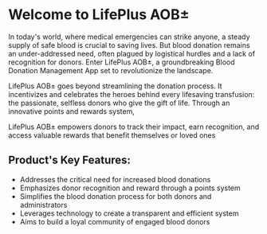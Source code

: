 # Welcome to LifePlus AOB±

In today's world, where medical emergencies can strike anyone, a steady supply of
safe blood is crucial to saving lives. But blood donation remains an under-addressed
need, often plagued by logistical hurdles and a lack of recognition for donors. Enter
LifePlus AOB±, a groundbreaking Blood Donation Management App set to
revolutionize the landscape.

LifePlus AOB± goes beyond streamlining the donation process. It incentivizes and
celebrates the heroes behind every lifesaving transfusion: the passionate, selfless
donors who give the gift of life. Through an innovative points and rewards system,

LifePlus AOB± empowers donors to track their impact, earn recognition, and access
valuable rewards that benefit themselves or loved ones


## Product's Key Features:
+ Addresses the critical need for increased blood donations
+ Emphasizes donor recognition and reward through a points system
+ Simplifies the blood donation process for both donors and administrators
+ Leverages technology to create a transparent and efficient system
+ Aims to build a loyal community of engaged blood donors
